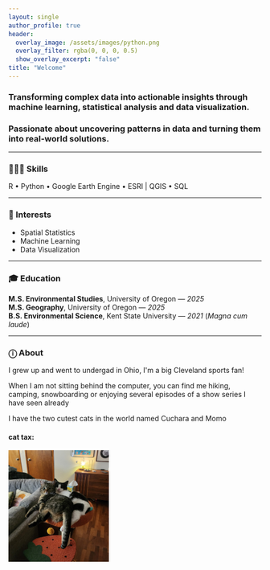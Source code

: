 ```yaml
---
layout: single
author_profile: true
header:
  overlay_image: /assets/images/python.png
  overlay_filter: rgba(0, 0, 0, 0.5)
  show_overlay_excerpt: "false"
title: "Welcome"
---
```

### Transforming complex data into actionable insights through machine learning, statistical analysis and data visualization.

### Passionate about uncovering patterns in data and turning them into real-world solutions.
---

### 👩🏻‍💻 Skills 
R • Python • Google Earth Engine • ESRI | QGIS • SQL  

---
### 🎯 Interests
- Spatial Statistics  
- Machine Learning  
- Data Visualization  

---
### 🎓 Education
**M.S. Environmental Studies**, University of Oregon — *2025*  
**M.S. Geography**, University of Oregon — *2025*  
**B.S. Environmental Science**, Kent State University — *2021* (*Magna cum laude*)

---
### ⓘ About
I grew up and went to undergad in Ohio, I'm a big Cleveland sports fan!

When I am not sitting behind the computer, you can find me hiking, camping, snowboarding or enjoying several episodes of a show series I have seen already

I have the two cutest cats in the world named Cuchara and Momo

#### cat tax:
<img src="/assets/images/cuchara_momo.jpg" alt="drawing" width="200"/>
